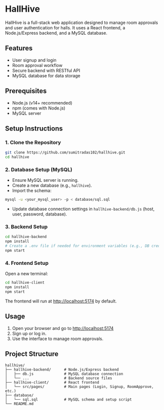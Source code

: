 # HallHive

HallHive is a full-stack web application designed to manage room approvals and user authentication for halls. It uses a React frontend, a Node.js/Express backend, and a MySQL database.

## Features

- User signup and login
- Room approval workflow
- Secure backend with RESTful API
- MySQL database for data storage

## Prerequisites

- Node.js (v14+ recommended)
- npm (comes with Node.js)
- MySQL server

## Setup Instructions

### 1. Clone the Repository

```sh
git clone https://github.com/sumitradas102/hallhive.git
cd hallhive
```

### 2. Database Setup (MySQL)

- Ensure MySQL server is running.
- Create a new database (e.g., `hallhive`).
- Import the schema:

```sh
mysql -u <your_mysql_user> -p < database/sql.sql
```

- Update database connection settings in `hallhive-backend/db.js` (host, user, password, database).

### 3. Backend Setup

```sh
cd hallhive-backend
npm install
# Create a .env file if needed for environment variables (e.g., DB credentials, JWT secret)
npm start
```

### 4. Frontend Setup

Open a new terminal:

```sh
cd hallhive-client
npm install
npm start
```

The frontend will run at [http://localhost:5174](http://localhost:5173) by default.

## Usage

1. Open your browser and go to [http://localhost:5174](http://localhost:5174)
2. Sign up or log in.
3. Use the interface to manage room approvals.

## Project Structure

```
hallhive/
├── hallhive-backend/      # Node.js/Express backend
│   ├── db.js              # MySQL database connection
│   └── ...                # Backend source files
├── hallhive-client/       # React frontend
│   └── src/pages/         # Main pages (Login, Signup, RoomApprove, etc.)
├── database/
│   └── sql.sql            # MySQL schema and setup script
└── README.md
```
